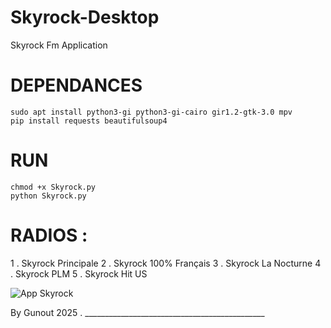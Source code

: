 # Skyrock-Desktop
Skyrock Fm Application 

# DEPENDANCES 

    sudo apt install python3-gi python3-gi-cairo gir1.2-gtk-3.0 mpv
    pip install requests beautifulsoup4

# RUN 

    chmod +x Skyrock.py
    python Skyrock.py


# RADIOS :

1 . Skyrock Principale
2 . Skyrock 100% Français
3 . Skyrock La Nocturne
4 . Skyrock PLM
5 . Skyrock Hit US



![App Skyrock](https://github.com/user-attachments/assets/dffaf647-c995-425f-b227-419657ff8718)





By Gunout 2025 . _____________________________________________
